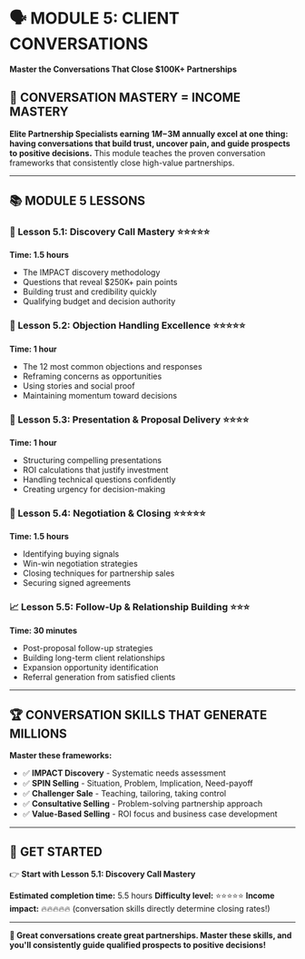# 🗣️ MODULE 5: CLIENT CONVERSATIONS
**Master the Conversations That Close $100K+ Partnerships**

## 🎯 **CONVERSATION MASTERY = INCOME MASTERY**

**Elite Partnership Specialists earning $1M-$3M annually excel at one thing: having conversations that build trust, uncover pain, and guide prospects to positive decisions.** This module teaches the proven conversation frameworks that consistently close high-value partnerships.

---

## 📚 **MODULE 5 LESSONS**

### **🤝 Lesson 5.1: Discovery Call Mastery** ⭐⭐⭐⭐⭐
**Time: 1.5 hours**
- The IMPACT discovery methodology
- Questions that reveal $250K+ pain points
- Building trust and credibility quickly
- Qualifying budget and decision authority

### **🎯 Lesson 5.2: Objection Handling Excellence** ⭐⭐⭐⭐⭐
**Time: 1 hour**
- The 12 most common objections and responses
- Reframing concerns as opportunities
- Using stories and social proof
- Maintaining momentum toward decisions

### **💼 Lesson 5.3: Presentation & Proposal Delivery** ⭐⭐⭐⭐
**Time: 1 hour**
- Structuring compelling presentations
- ROI calculations that justify investment
- Handling technical questions confidently
- Creating urgency for decision-making

### **🤝 Lesson 5.4: Negotiation & Closing** ⭐⭐⭐⭐⭐
**Time: 1.5 hours**
- Identifying buying signals
- Win-win negotiation strategies
- Closing techniques for partnership sales
- Securing signed agreements

### **📈 Lesson 5.5: Follow-Up & Relationship Building** ⭐⭐⭐
**Time: 30 minutes**
- Post-proposal follow-up strategies
- Building long-term client relationships
- Expansion opportunity identification
- Referral generation from satisfied clients

---

## 🏆 **CONVERSATION SKILLS THAT GENERATE MILLIONS**

**Master these frameworks:**
- ✅ **IMPACT Discovery** - Systematic needs assessment
- ✅ **SPIN Selling** - Situation, Problem, Implication, Need-payoff
- ✅ **Challenger Sale** - Teaching, tailoring, taking control
- ✅ **Consultative Selling** - Problem-solving partnership approach
- ✅ **Value-Based Selling** - ROI focus and business case development

---

## 🚀 **GET STARTED**

👉 **Start with Lesson 5.1: Discovery Call Mastery**

**Estimated completion time:** 5.5 hours
**Difficulty level:** ⭐⭐⭐⭐⭐
**Income impact:** 🔥🔥🔥🔥🔥 (conversation skills directly determine closing rates!)

---

**💪 Great conversations create great partnerships. Master these skills, and you'll consistently guide qualified prospects to positive decisions!**
